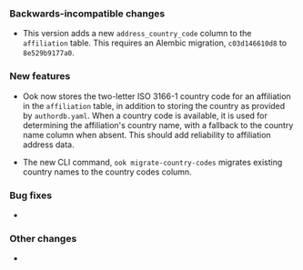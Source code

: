 <!-- Delete the sections that don't apply -->

### Backwards-incompatible changes

- This version adds a new `address_country_code` column to the `affiliation` table. This requires an Alembic migration, `c03d146610d8` to `8e529b9177a0`.

### New features

- Ook now stores the two-letter ISO 3166-1 country code for an affiliation in the `affiliation` table, in addition to storing the country as provided by `authordb.yaml`. When a country code is available, it is used for determining the affiliation's country name, with a fallback to the country name column when absent. This should add reliability to affiliation address data.

- The new CLI command, `ook migrate-country-codes` migrates existing country names to the country codes column.

### Bug fixes

-

### Other changes

-
